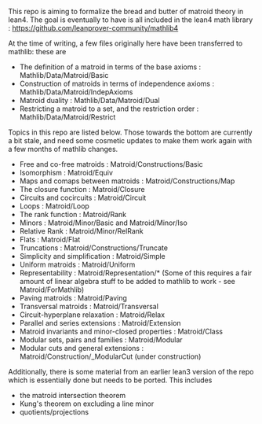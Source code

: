 This repo is aiming to formalize the bread and butter of matroid theory in lean4.
The goal is eventually to have is all included in the lean4 math library : 
https://github.com/leanprover-community/mathlib4


At the time of writing, a few files originally here have been transferred to 
mathlib: these are

* The definition of a matroid in terms of the base axioms : Mathlib/Data/Matroid/Basic
* Construction of matroids in terms of independence axioms : Mathlib/Data/Matroid/IndepAxioms
* Matroid duality : Mathlib/Data/Matroid/Dual
* Restricting a matroid to a set, and the restriction order : Mathlib/Data/Matroid/Restrict

Topics in this repo are listed below. Those towards the bottom are currently a bit stale, 
and need some cosmetic updates to make them work again with a few months of mathlib changes. 

* Free and co-free matroids : Matroid/Constructions/Basic
* Isomorphism : Matroid/Equiv
* Maps and comaps between matroids : Matroid/Constructions/Map
* The closure function : Matroid/Closure
* Circuits and cocircuits : Matroid/Circuit
* Loops : Matroid/Loop
* The rank function : Matroid/Rank
* Minors : Matroid/Minor/Basic and Matroid/Minor/Iso
* Relative Rank : Matroid/Minor/RelRank
* Flats : Matroid/Flat
* Truncations : Matroid/Constructions/Truncate
* Simplicity and simplification : Matroid/Simple
* Uniform matroids : Matroid/Uniform
* Representability : Matroid/Representation/* 
  (Some of this requires a fair amount of linear algebra stuff to be added to mathlib to work - see Matroid/ForMathlib)
* Paving matroids : Matroid/Paving
* Transversal matroids : Matroid/Transversal
* Circuit-hyperplane relaxation : Matroid/Relax
* Parallel and series extensions : Matroid/Extension
* Matroid invariants and minor-closed properties : Matroid/Class
* Modular sets, pairs and families : Matroid/Modular
* Modular cuts and general extensions : Matroid/Construction/_ModularCut 
  (under construction)


Additionally, there is some material from an earlier lean3 version of the repo 
which is essentially done but needs to be ported. This includes
- the matroid intersection theorem 
- Kung's theorem on excluding a line minor
- quotients/projections


